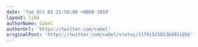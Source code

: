 ```yaml
---
date: 'Tue Oct 01 21:50:00 +0000 2019'
layout: like
authorName: Cabel
authorUrl: 'https://twitter.com/cabel'
originalPost: 'https://twitter.com/cabel/status/1179151502364921856'
---
```

